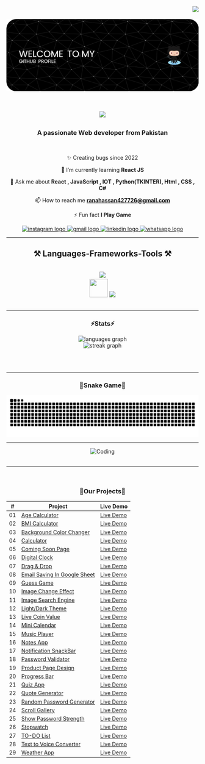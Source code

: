 <img align='right' src="https://visitor-badge.laobi.icu/badge?page_id=hassan42772.hassan42772&"  /><br/><br/>
![logo](https://github.com/hassan42772/hassan42772/blob/main/123.png)


<h1 align="center">
    <img src="https://readme-typing-svg.herokuapp.com/?font=Righteous&size=35&center=true&vCenter=true&width=500&height=70&duration=4000&lines=Hi+There!+👋;+I'm+Rana+Hassan!;" />
</h1>

<h3 align="center">A passionate Web developer from Pakistan</h3>

<br/>

<div align="center">
 
✨ Creating bugs since 2022
 
 🌱 I’m currently learning **React JS**

💬 Ask me about **React , JavaScript , IOT , Python(TKINTER), Html , CSS , C#**

📫 How to reach me **ranahassan427726@gmail.com**

⚡ Fun fact **I Play Game**

 </div>
 
<div align="center"> 
   <a href="https://www.instagram.com/ranahassan7485/" target="_blank">
    <img src="https://img.shields.io/static/v1?message=Instagram&logo=instagram&label=&color=E4405F&logoColor=white&labelColor=&style=for-the-badge" height="35" alt="instagram logo"  />
  </a>
  <a href="ranahassan427726@gmail.com" target="_blank">
    <img src="https://img.shields.io/static/v1?message=Gmail&logo=gmail&label=&color=D14836&logoColor=white&labelColor=&style=for-the-badge" height="35" alt="gmail logo"  />
  </a>
  <a href="https://www.linkedin.com/in/rana-hassan-99b850298/" target="_blank">
    <img src="https://img.shields.io/static/v1?message=LinkedIn&logo=linkedin&label=&color=0077B5&logoColor=white&labelColor=&style=for-the-badge" height="35" alt="linkedin logo"  />
  </a>
  <a href="https://wa.me/+923136064985" target="_blank">
    <img src="https://img.shields.io/static/v1?message=Whatsapp&logo=whatsapp&label=&color=25D366&logoColor=white&labelColor=&style=for-the-badge" height="35" alt="whatsapp logo"  />
  </a>
  
</div>

 <hr/>
 
<h2 align="center">⚒️ Languages-Frameworks-Tools ⚒️</h2>
<br/>
<div align="center">
<img src="https://skillicons.dev/icons?i=react,bootstrap,html,css,vscode,github,sublime,visualstudio,pycharm,cpp" /></br>
<img src="https://cdn.jsdelivr.net/gh/devicons/devicon/icons/csharp/csharp-original.svg" width="48" height="48"/> 



<img src="https://skillicons.dev/icons?i=python,javascript,firebase,mysql,arduino" />

</div>

<br/>
<hr/>

<h3 align="center">⚡Stats⚡</h3>



<div align="center">

  <img src="https://github-readme-stats.vercel.app/api/top-langs?username=hassan42772&locale=en&hide_title=false&layout=compact&card_width=320&langs_count=5&theme=react&hide_border=false" height="190" alt="languages graph"  />
</div>

<div align="center">
  <img src="https://streak-stats.demolab.com?user=hassan42772&locale=en&mode=daily&theme=react&hide_border=false&border_radius=5&order=3" height="220" alt="streak graph"  />
</div>

<br/><br/>

<hr/>
<h3 align="center">🐍Snake Game🐍</h3>
<img align='center' src="https://raw.githubusercontent.com/hassan42772/hassan42772/output/snake.svg" alt="Snake animation" />
<hr/>
<div align="center">
 <img  alt="Coding" width="800" height="450" src="https://cdn.dribbble.com/users/2131993/screenshots/4948736/thoughtworks-gif_dribbble.gif">
  <br>


  <br/>
</div>
<hr/>

<br/>
<h3 align="center">🐍Our Projects🐍</h3>

<div align="center" width="1000">

|  #  | Project                                                                                                                    | Live Demo |
| :-: | --------------------------------------------------------------------------------------------------------------------------- | --------- |
| 01  | [Age Calculator](https://github.com/hassan42772/JavaScript_Project/tree/main/Age_calculator)  | [Live Demo](https://hassan42772.github.io/JavaScript_Project/Age_calculator/Age_calculator.html) |
| 02  | [BMI Calculator](https://github.com/hassan42772/JavaScript_projects/tree/main/BMI_Calculator_project)  | [Live Demo](https://hassan42772.github.io/JavaScript_Project/BMI_Calculator_project/BMI_Calculatot.html) |
| 03  | [Background Color Changer](https://github.com/hassan42772/JavaScript_projects/tree/main/Background_Color_Changer_project)  | [Live Demo](https://hassan42772.github.io/JavaScript_Project/Background_Color_Changer_project/background_color_changer.html) |
| 04  | [Calculator](https://github.com/hassan42772/JavaScript_projects/tree/main/Calculator)  | [Live Demo](https://hassan42772.github.io/JavaScript_Project/Calculator/Calculator.html) |
| 05  | [Coming Soon Page](https://github.com/hassan42772/JavaScript_projects/tree/main/CommingSoonPage)  | [Live Demo](https://hassan42772.github.io/JavaScript_Project/CommingSoonPage/page.html) |
| 06  | [Digital Clock](https://github.com/hassan42772/JavaScript_projects/tree/main/Digital_Clock_Project)  | [Live Demo](https://hassan42772.github.io/JavaScript_Project/Digital_Clock_Project/Digital_clock.html) |
| 07  | [Drag & Drop](https://github.com/hassan42772/JavaScript_projects/tree/main/Drag&Drop)  | [Live Demo](https://hassan42772.github.io/JavaScript_Project/Drag&Drop/DragDrop.html) |
| 08  | [Email Saving In Google Sheet](https://github.com/hassan42772/JavaScript_projects/tree/main/EmailWithGoogleSheet)  | [Live Demo](https://hassan42772.github.io/JavaScript_Project/EmailWithGoogleSheet/google.html) |
| 09  | [Guess Game](https://github.com/hassan42772/JavaScript_projects/tree/main/Guess_Game_Project)  | [Live Demo](https://hassan42772.github.io/JavaScript_Project/Guess_Game_Project/Guess_game.html) |
| 10  | [Image Change Effect](https://github.com/hassan42772/JavaScript_projects/tree/main/ImageChangeEffect)  | [Live Demo](https://hassan42772.github.io/JavaScript_Project/ImageChangeEffect/Effect.html) |
| 11  | [Image Search Engine](https://github.com/hassan42772/JavaScript_projects/tree/main/ImageSearchEngine)  | [Live Demo](https://hassan42772.github.io/JavaScript_Project/ImageSearchEngine/Image.html) |
| 12  | [Light/Dark Theme](https://github.com/hassan42772/JavaScript_projects/tree/main/Light_Dark_theme)  | [Live Demo](https://hassan42772.github.io/JavaScript_Project/Light_Dark_theme/Theme.html) |
| 13  | [Live Coin Value](https://github.com/hassan42772/JavaScript_projects/tree/main/LiveCryptovalue)  | [Live Demo](https://hassan42772.github.io/JavaScript_Project/LiveCryptovalue/crypto.html) |
| 14  | [Mini Calendar](https://github.com/hassan42772/JavaScript_projects/tree/main/MiniCalender)  | [Live Demo](https://hassan42772.github.io/JavaScript_Project/MiniCalender/calender.html) |
| 15  | [Music Player](https://github.com/hassan42772/JavaScript_projects/tree/main/Music_player)  | [Live Demo](https://hassan42772.github.io/JavaScript_Project/Music_player/music.html) |
| 16  | [Notes App](https://github.com/hassan42772/JavaScript_projects/tree/main/NOTES_APP)  | [Live Demo](https://hassan42772.github.io/JavaScript_Project/NOTES_APP/notes.html) |
| 17  | [Notification SnackBar](https://github.com/hassan42772/JavaScript_projects/tree/main/Notification_SnackBar)  | [Live Demo](https://hassan42772.github.io/JavaScript_Project/Notification_SnackBar/Notification.html) |
| 18  | [Password Validator](https://github.com/hassan42772/JavaScript_projects/tree/main/Password_validator)  | [Live Demo](https://hassan42772.github.io/JavaScript_Project/Password_validator/validator.html) |
| 19  | [Product Page Design](https://github.com/hassan42772/JavaScript_projects/tree/main/ProductPageDesign)  | [Live Demo](https://hassan42772.github.io/JavaScript_Project/ProductPageDesign/product.html) |
| 20  | [Progress Bar](https://github.com/hassan42772/JavaScript_projects/tree/main/ProgressBar)  | [Live Demo](https://hassan42772.github.io/JavaScript_Project/ProgressBar/progressbar.html) |
| 21  | [Quiz App](https://github.com/hassan42772/JavaScript_projects/tree/main/QuIz_App)  | [Live Demo](https://hassan42772.github.io/JavaScript_Project/QuIz_App/Quiz_app.html) |
| 22  | [Quote Generator](https://github.com/hassan42772/JavaScript_projects/tree/main/Quote_Generator)  | [Live Demo](https://hassan42772.github.io/JavaScript_Project/Quote_Generator/Quote_Generator.html) |
| 23  | [Random Password Generator](https://github.com/hassan42772/JavaScript_projects/tree/main/Random_Password_Generator)  | [Live Demo](https://hassan42772.github.io/JavaScript_Project/Random_Password_Generator/Random_PG.html) |
| 24  | [Scroll Gallery](https://github.com/hassan42772/JavaScript_projects/tree/main/Scroll_Gallery)  | [Live Demo](https://hassan42772.github.io/JavaScript_Project/Scroll_Gallery/Gallery.html) |
| 25  | [Show Password Strength](https://github.com/hassan42772/JavaScript_projects/tree/main/ShowPasswordStrength)  | [Live Demo](https://hassan42772.github.io/JavaScript_Project/ShowPasswordStrength/strength.html) |
| 26  | [Stopwatch](https://github.com/hassan42772/JavaScript_projects/tree/main/Stopwatch)  | [Live Demo](https://hassan42772.github.io/JavaScript_Project/Stopwatch/stopwatch.html) |
| 27  | [TO-DO List](https://github.com/hassan42772/JavaScript_projects/tree/main/TO-DO-LIST)  | [Live Demo](https://hassan42772.github.io/JavaScript_Project/TO_DO_LIST.html) |
| 28  | [Text to Voice Converter](https://github.com/hassan42772/JavaScript_projects/tree/main/TextToVoiceConverter)  | [Live Demo](https://hassan42772.github.io/JavaScript_Project/TextToVoiceConverter/voice.html) |
| 29  | [Weather App](https://github.com/hassan42772/JavaScript_projects/tree/main/weather_app_project)  | [Live Demo](https://hassan42772.github.io/JavaScript_Project/weather_app_project/weather_main.html) |




</div>

